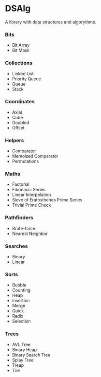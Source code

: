 # DSAlg

A library with data structures and algorythms.

### Bits
- Bit Array
- Bit Mask

### Collections
- Linked List
- Priority Queue
- Queue
- Stack

### Coordinates
- Axial
- Cube
- Doubled
- Offset

### Helpers
- Comparator
- Memoized Comparator
- Permutations

### Maths
- Factorial
- Fibonacci Series
- Linear Interpolation
- Sieve of Eratosthenes Prime Series
- Trivial Prime Check

### Pathfinders
- Brute-force
- Nearest Neighbor

### Searches
- Binary
- Linear

### Sorts
- Bubble
- Counting
- Heap
- Insertion
- Merge
- Quick
- Radix
- Selection

### Trees
- AVL Tree
- Binary Heap
- Binary Search Tree
- Splay Tree
- Treap
- Trie
